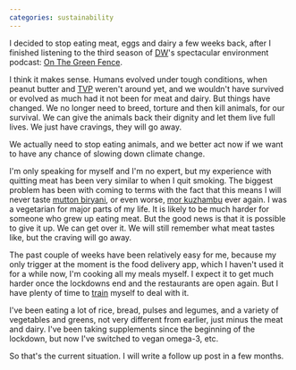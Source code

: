 ```yaml
---
categories: sustainability
---
```

I decided to stop eating meat, eggs and dairy a few weeks back, after I finished listening to the third season of [DW](https://www.dw.com/)'s spectacular environment podcast: [On The Green Fence](https://podcasts.google.com/feed/aHR0cHM6Ly9yc3MuZHcuY29tL3htbC9wb2RjYXN0X29uX3RoZV9ncmVlbl9mZW5jZQ).

I think it makes sense.  Humans evolved under tough conditions, when peanut butter and [TVP](https://en.wikipedia.org/wiki/Textured_vegetable_protein) weren't around yet, and we wouldn't have survived or evolved as much had it not been for meat and dairy.  But things have changed.  We no longer need to breed, torture and then kill animals, for our survival.  We can give the animals back their dignity and let them live full lives. We just have cravings, they will go away.

We actually need to stop eating animals, and we better act now if we want to have any chance of slowing down climate change.

I'm only speaking for myself and I'm no expert,  but my experience with quitting meat has been very similar to when I quit smoking.  The biggest problem has been with coming to terms with the fact that this means I will never taste [mutton biryani](https://en.wikipedia.org/wiki/Biryani), or even worse, [mor kuzhambu](https://en.wikipedia.org/wiki/Mor_Kuzhambu) ever again.  I was a vegetarian for major parts of my life.  It is likely to be much harder for someone who grew up eating meat.  But the good news is that it is possible to give it up.  We can get over it.  We will still remember what meat tastes like,  but the craving will go away.

The past couple of weeks have been relatively easy for me,  because my only trigger at the moment is the food delivery app, which I haven't used it for a while now,  I'm cooking all my meals myself.  I expect it to get much harder once the lockdowns end and the restaurants are open again.  But I have plenty of time to [train](https://www.happinesslab.fm/season-1-episodes/dont-accentuate-the-positive) myself to deal with it.

I've been eating a lot of rice, bread, pulses and legumes, and a variety of vegetables and greens,  not very different from earlier, just minus the meat and dairy.  I've been taking supplements since the beginning of the lockdown,  but now I've switched to vegan omega-3, etc.

So that's the current situation. I will write a follow up post in a few months.
